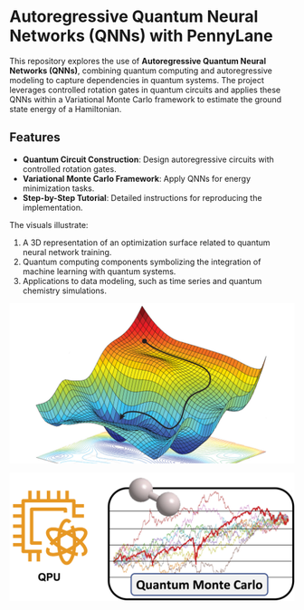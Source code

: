 # Autoregressive Quantum Neural Networks (QNNs) with PennyLane

This repository explores the use of **Autoregressive Quantum Neural Networks (QNNs)**, combining quantum computing and autoregressive modeling to capture dependencies in quantum systems. The project leverages controlled rotation gates in quantum circuits and applies these QNNs within a Variational Monte Carlo framework to estimate the ground state energy of a Hamiltonian.

## Features
- **Quantum Circuit Construction**: Design autoregressive circuits with controlled rotation gates.
- **Variational Monte Carlo Framework**: Apply QNNs for energy minimization tasks.
- **Step-by-Step Tutorial**: Detailed instructions for reproducing the implementation.
  
The visuals illustrate:
1. A 3D representation of an optimization surface related to quantum neural network training.
2. Quantum computing components symbolizing the integration of machine learning with quantum systems.
3. Applications to data modeling, such as time series and quantum chemistry simulations.

![Gradient](Gradient.jpg)

![QMC](QMC.png)
